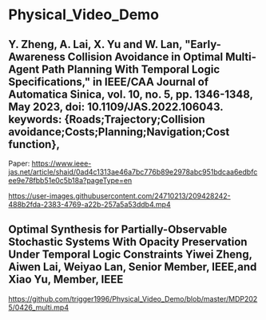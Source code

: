 # Physical_Video_Demo


## Y. Zheng, A. Lai, X. Yu and W. Lan, "Early-Awareness Collision Avoidance in Optimal Multi-Agent Path Planning With Temporal Logic Specifications," in IEEE/CAA Journal of Automatica Sinica, vol. 10, no. 5, pp. 1346-1348, May 2023, doi: 10.1109/JAS.2022.106043. keywords: {Roads;Trajectory;Collision avoidance;Costs;Planning;Navigation;Cost function}, 
Paper: https://www.ieee-jas.net/article/shaid/0ad4c1313ae46a7bc776b89e2978abc951bdcaa6edbfcee9e78fbb51e0c5b18a?pageType=en

https://user-images.githubusercontent.com/24710213/209428242-488b2fda-2383-4769-a22b-257a5a53ddb4.mp4

## Optimal Synthesis for Partially-Observable Stochastic Systems With Opacity Preservation Under Temporal Logic Constraints Yiwei Zheng, Aiwen Lai, Weiyao Lan, Senior Member, IEEE,and Xiao Yu, Member, IEEE

https://github.com/trigger1996/Physical_Video_Demo/blob/master/MDP2025/0426_multi.mp4


